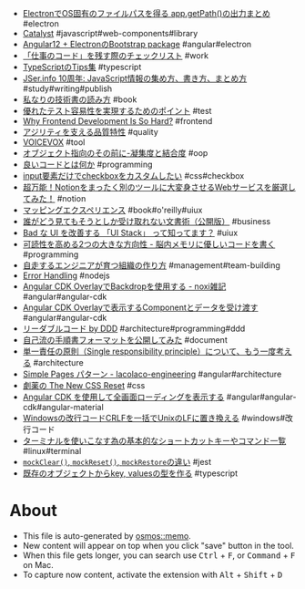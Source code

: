 - [ElectronでOS固有のファイルパスを得る app.getPath()の出力まとめ](https://qiita.com/progre/items/2718f4ad20eecf27d599) #electron
- [Catalyst](https://github.github.io/catalyst/) #javascript#web-components#library
- [Angular12 + ElectronのBootstrap package](https://github.com/maximegris/angular-electron) #angular#electron
- [「仕事のコード」を残す際のチェックリスト](https://note.com/udzura/n/n02f2ffc532e3) #work
- [TypeScriptのTips集](https://zenn.dev/tak_iwamoto/articles/d367f989eb4a33) #typescript
- [JSer.info 10周年: JavaScript情報の集め方、書き方、まとめ方](https://jser.info/2021/01/16/jser-10th/) #study#writing#publish
- [私なりの技術書の読み方](https://blog.hanhans.net/2021/02/26/how-to-read-a-book/) #book
- [優れたテスト容易性を実現するためのポイント](https://www.praha-inc.com/lab/posts/testability) #test
- [Why Frontend Development Is So Hard?](https://betterprogramming.pub/why-frontend-development-is-so-hard-c055bce2fd3a) #frontend
- [アジリティを支える品質特性](https://speakerdeck.com/twada/agility-and-quality-characteristics-developers-summit-2021-summer) #quality
- [VOICEVOX](https://voicevox.hiroshiba.jp/) #tool
- [オブジェクト指向のその前に-凝集度と結合度](https://speakerdeck.com/sonatard/coheision-coupling) #oop
- [良いコードとは何か](https://note.com/cyberz_cto/n/n26f535d6c575) #programming
- [input要素だけでcheckboxをカスタムしたい](https://qiita.com/pe-ta/items/74822fd9fce24848d97e) #css#checkbox
- [超万能！Notionをまったく別のツールに大変身させるWebサービスを厳選してみた！](https://paiza.hatenablog.com/entry/2021/07/29/130000) #notion
- [マッピングエクスペリエンス](https://www.oreilly.co.jp//books/9784873118000/) #book#o'reilly#uiux
- [誰がどう見てもそうとしか受け取れない文書術（公開版）](https://speakerdeck.com/namura/shui-gadoujian-temosoutosikashou-kequ-renaiwen-shu-shu-gong-kai-ban) #business
- [Bad な UI を改善する 「UI Stack」 って知ってます？](https://note.com/nowim/n/n185d63cfda5c) #uiux
- [可読性を高める2つの大きな方向性 - 脳内メモリに優しいコードを書く](https://zenn.dev/n_harada/articles/readability-guideline) #programming
- [自走するエンジニアが育つ組織の作り方](https://medium.com/pinnacles-techblog/self-drive-engineer-510b3c567bfd) #management#team-building
- [Error Handling](https://www.joyent.com/node-js/production/design/errors) #nodejs
- [Angular CDK OverlayでBackdropを使用する - noxi雑記](https://noxi515.hateblo.jp/entry/2020/04/26/184308) #angular#angular-cdk
- [Angular CDK Overlayで表示するComponentとデータを受け渡す](https://noxi515.hateblo.jp/entry/2020/04/26/205500) #angular#angular-cdk
- [リーダブルコード by DDD](https://speakerdeck.com/yoshikiiida/readable-code-by-ddd) #architecture#programming#ddd
- [自己流の手順書フォーマットを公開してみた](https://dev.classmethod.jp/articles/non-97-operation-manual/) #document
- [単一責任の原則（Single responsibility principle）について、もう一度考える](https://www.ogis-ri.co.jp/otc/hiroba/others/OOcolumn/single-responsibility-principle.html) #architecture
- [Simple Pages パターン - lacolaco-engineering](https://scrapbox.io/lacolaco-engineering/Simple_Pages_%E3%83%91%E3%82%BF%E3%83%BC%E3%83%B3) #angular#architecture
- [劇薬の The New CSS Reset](https://kojika17.com/2021/07/css-for-strong-poison.html) #css
- [Angular CDK を使用して全画面ローディングを表示する](https://noxi515.hateblo.jp/entry/2018/12/26/193952) #angular#angular-cdk#angular-material
- [Windowsの改行コードCRLFを一括でUnixのLFに置き換える](https://infltech.com/articles/NWnUKJ) #windows#改行コード
- [ターミナルを使いこなす為の基本的なショートカットキーやコマンド一覧](https://magidropack.hatenablog.com/entry/2018/11/04/011715) #linux#terminal
- [`mockClear()`, `mockReset()`, `mockRestore`の違い](https://github.com/facebook/jest/issues/5143#issuecomment-378417247) #jest
- [既存のオブジェクトからkey, valuesの型を作る](https://stackoverflow.com/questions/53662208/types-from-both-keys-and-values-of-object-in-typescript) #typescript

# About

- This file is auto-generated by [osmos::memo](https://github.com/osmoscraft/osmosmemo).
- New content will appear on top when you click "save" button in the tool.
- When this file gets longer, you can search use <kbd>Ctrl</kbd> + <kbd>F</kbd>, or <kbd>Command</kbd> + <kbd>F</kbd> on Mac.
- To capture now content, activate the extension with <kbd>Alt</kbd> + <kbd>Shift</kbd> + <kbd>D</kbd>
